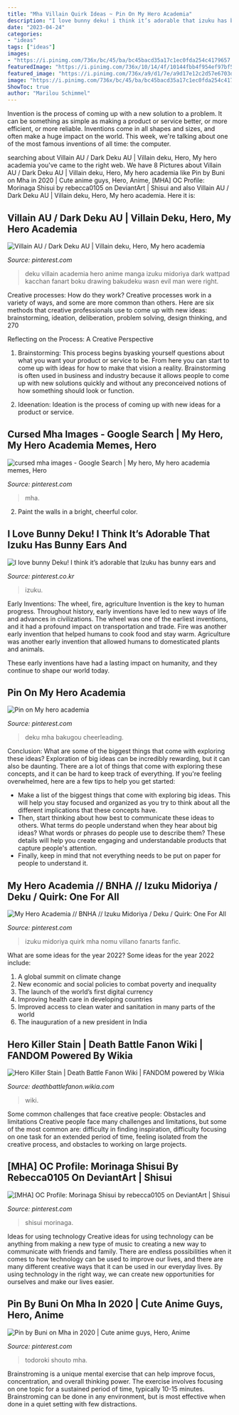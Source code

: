 ```yaml
---
title: "Mha Villain Quirk Ideas ~ Pin On My Hero Academia"
description: "I love bunny deku! i think it’s adorable that izuku has bunny ears and"
date: "2023-04-24"
categories:
- "ideas"
tags: ["ideas"]
images:
- "https://i.pinimg.com/736x/bc/45/ba/bc45bacd35a17c1ec0fda254c4179657.jpg"
featuredImage: "https://i.pinimg.com/736x/10/14/4f/10144fbb4f954ef97bf5cf3487e87b14.jpg"
featured_image: "https://i.pinimg.com/736x/a9/d1/7e/a9d17e12c2d57e6703df9b65c328ad68.jpg"
image: "https://i.pinimg.com/736x/bc/45/ba/bc45bacd35a17c1ec0fda254c4179657.jpg"
ShowToc: true
author: "Marilou Schimmel"
---
```



Invention is the process of coming up with a new solution to a problem. It can be something as simple as making a product or service better, or more efficient, or more reliable. Inventions come in all shapes and sizes, and often make a huge impact on the world. This week, we're talking about one of the most famous inventions of all time: the computer.

	

		
searching about Villain AU / Dark Deku AU | Villain deku, Hero, My hero academia you've came to the right web. We have 8 Pictures about Villain AU / Dark Deku AU | Villain deku, Hero, My hero academia like Pin by Buni on Mha in 2020 | Cute anime guys, Hero, Anime, [MHA] OC Profile: Morinaga Shisui by rebecca0105 on DeviantArt | Shisui and also Villain AU / Dark Deku AU | Villain deku, Hero, My hero academia. Here it is:
		
    
## Villain AU / Dark Deku AU | Villain Deku, Hero, My Hero Academia

<img loading=lazy src="https://i.pinimg.com/736x/8f/9e/df/8f9edf641342dcb008cc79b65380f54d.jpg" onerror="this.onerror=null;this.src='https://tse3.mm.bing.net/th?id=OIP.MkouQk5KrNS9_7WUnkKQNAAAAA&amp;pid=15.1';" alt="Villain AU / Dark Deku AU | Villain deku, Hero, My hero academia">

_Source: pinterest.com_

>deku villain academia hero anime manga izuku midoriya dark wattpad kacchan fanart boku drawing bakudeku wasn evil man were right. 

	

Creative processes: How do they work?
Creative processes work in a variety of ways, and some are more common than others. Here are six methods that creative professionals use to come up with new ideas: brainstorming, ideation, deliberation, problem solving, design thinking, and 270

Reflecting on the Process: A Creative Perspective

1. Brainstorming: This process begins byasking yourself questions about what you want your product or service to be. From here you can start to come up with ideas for how to make that vision a reality. Brainstorming is often used in business and industry because it allows people to come up with new solutions quickly and without any preconceived notions of how something should look or function.

2. Ideenation: Ideation is the process of coming up with new ideas for a product or service.

    
## Cursed Mha Images - Google Search | My Hero, My Hero Academia Memes, Hero

<img loading=lazy src="https://i.pinimg.com/736x/bb/8c/dd/bb8cdd26d0cb1e40362b16a8623da0b9.jpg" onerror="this.onerror=null;this.src='https://tse4.mm.bing.net/th?id=OIP.-Hf9D0c_PSi6DWrdJj3sNgHaG0&amp;pid=15.1';" alt="cursed mha images - Google Search | My hero, My hero academia memes, Hero">

_Source: pinterest.com_

>mha. 

	

2. Paint the walls in a bright, cheerful color.

    
## I Love Bunny Deku! I Think It’s Adorable That Izuku Has Bunny Ears And

<img loading=lazy src="https://i.pinimg.com/736x/bc/45/ba/bc45bacd35a17c1ec0fda254c4179657.jpg" onerror="this.onerror=null;this.src='https://tse2.mm.bing.net/th?id=OIP.8Y5PjqRaPz6eOb7PrTCloQHaJ3&amp;pid=15.1';" alt="I love bunny Deku! I think it’s adorable that Izuku has bunny ears and">

_Source: pinterest.co.kr_

>izuku. 

	

Early Inventions: The wheel, fire, agriculture
Invention is the key to human progress. Throughout history, early inventions have led to new ways of life and advances in civilizations.
The wheel was one of the earliest inventions, and it had a profound impact on transportation and trade. Fire was another early invention that helped humans to cook food and stay warm. Agriculture was another early invention that allowed humans to domesticated plants and animals.

These early inventions have had a lasting impact on humanity, and they continue to shape our world today.

    
## Pin On My Hero Academia

<img loading=lazy src="https://i.pinimg.com/736x/a9/d1/7e/a9d17e12c2d57e6703df9b65c328ad68.jpg" onerror="this.onerror=null;this.src='https://tse4.mm.bing.net/th?id=OIP.fHygytjVjO1pQ7ZkpUHhmwHaE5&amp;pid=15.1';" alt="Pin on My hero academia">

_Source: pinterest.com_

>deku mha bakugou cheerleading. 

	

Conclusion: What are some of the biggest things that come with exploring these ideas?
Exploration of big ideas can be incredibly rewarding, but it can also be daunting. There are a lot of things that come with exploring these concepts, and it can be hard to keep track of everything. If you're feeling overwhelmed, here are a few tips to help you get started: 
- Make a list of the biggest things that come with exploring big ideas. This will help you stay focused and organized as you try to think about all the different implications that these concepts have. 
- Then, start thinking about how best to communicate these ideas to others. What terms do people understand when they hear about big ideas? What words or phrases do people use to describe them? These details will help you create engaging and understandable products that capture people's attention. 
- Finally, keep in mind that not everything needs to be put on paper for people to understand it.

    
## My Hero Academia // BNHA // Izuku Midoriya / Deku / Quirk: One For All

<img loading=lazy src="https://i.pinimg.com/736x/49/a9/fe/49a9fe07bc2b4da8af6680933ad18944.jpg?b=t" onerror="this.onerror=null;this.src='https://tse2.mm.bing.net/th?id=OIP.UKNZOK4emQZ6agBaJhJfjgHaGD&amp;pid=15.1';" alt="My Hero Academia // BNHA // Izuku Midoriya / Deku / Quirk: One For All">

_Source: pinterest.com_

>izuku midoriya quirk mha nomu villano fanarts fanfic. 

	

What are some ideas for the year 2022?
Some ideas for the year 2022 include: 
1. A global summit on climate change 
2. New economic and social policies to combat poverty and inequality 
3. The launch of the world’s first digital currency 
4. Improving health care in developing countries 
5. Improved access to clean water and sanitation in many parts of the world 
6. The inauguration of a new president in India 

    
## Hero Killer Stain | Death Battle Fanon Wiki | FANDOM Powered By Wikia

<img loading=lazy src="https://vignette.wikia.nocookie.net/deathbattlefanon/images/d/dc/Stain.png/revision/latest?cb=20171009195845" onerror="this.onerror=null;this.src='https://tse3.mm.bing.net/th?id=OIP.7iP5uoM7SMwLe_-82f0CRQAAAA&amp;pid=15.1';" alt="Hero Killer Stain | Death Battle Fanon Wiki | FANDOM powered by Wikia">

_Source: deathbattlefanon.wikia.com_

>wiki. 

	

Some common challenges that face creative people: Obstacles and limitations
Creative people face many challenges and limitations, but some of the most common are: difficulty in finding inspiration, difficulty focusing on one task for an extended period of time, feeling isolated from the creative process, and obstacles to working on large projects.

    
## [MHA] OC Profile: Morinaga Shisui By Rebecca0105 On DeviantArt | Shisui

<img loading=lazy src="https://i.pinimg.com/736x/ca/34/23/ca3423432e8999f37c5a2067c2a356e2.jpg" onerror="this.onerror=null;this.src='https://tse4.mm.bing.net/th?id=OIP.HU7u6XJncy2h1WGA8JdAeQHaEM&amp;pid=15.1';" alt="[MHA] OC Profile: Morinaga Shisui by rebecca0105 on DeviantArt | Shisui">

_Source: pinterest.com_

>shisui morinaga. 

	

Ideas for using technology
Creative ideas for using technology can be anything from making a new type of music to creating a new way to communicate with friends and family. There are endless possibilities when it comes to how technology can be used to improve our lives, and there are many different creative ways that it can be used in our everyday lives. By using technology in the right way, we can create new opportunities for ourselves and make our lives easier.

    
## Pin By Buni On Mha In 2020 | Cute Anime Guys, Hero, Anime

<img loading=lazy src="https://i.pinimg.com/736x/10/14/4f/10144fbb4f954ef97bf5cf3487e87b14.jpg" onerror="this.onerror=null;this.src='https://tse2.mm.bing.net/th?id=OIP.CAPxsTWEhS55h5kjlSN_FQHaK5&amp;pid=15.1';" alt="Pin by Buni on Mha in 2020 | Cute anime guys, Hero, Anime">

_Source: pinterest.com_

>todoroki shouto mha. 

	

Brainstroming is a unique mental exercise that can help improve focus, concentration, and overall thinking power. The exercise involves focusing on one topic for a sustained period of time, typically 10-15 minutes. Brainstroming can be done in any environment, but is most effective when done in a quiet setting with few distractions.

